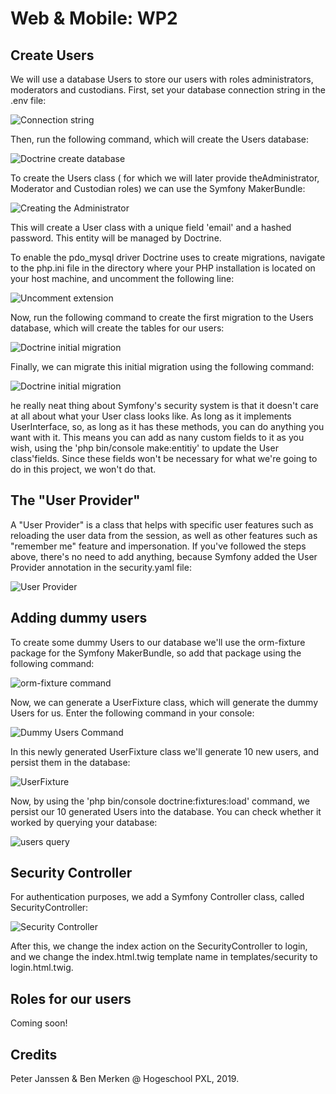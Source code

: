 # Web & Mobile: WP2

## Create Users

We will use a database Users to store our users with roles administrators,
moderators and custodians. First, set your database connection string in the
.env file:

![Connection string](ImagesReadme/doctrine_connection_string.PNG)

Then, run the following command, which will create the Users database:

![Doctrine create database](ImagesReadme/doctrine_create_database.PNG)

To create the Users class ( for which we will later provide theAdministrator, 
Moderator and Custodian roles) we can use the Symfony MakerBundle:

![Creating the Administrator](ImagesReadme/make_user.PNG)

This will create a User class  with a unique field 'email' and a hashed password. 
This entity will be managed by Doctrine.

To enable the pdo_mysql driver Doctrine uses to create migrations,
navigate to the php.ini file in the directory where your PHP installation
is located on your host machine, and uncomment the following line:

![Uncomment extension](ImagesReadme/uncomment_extension.PNG)

Now, run the following command to create the first migration to the
Users database, which will create the tables for our users:

![Doctrine initial migration](ImagesReadme/doctrine_make_migration.PNG)

Finally, we can migrate this initial migration using the following command:

![Doctrine initial migration](ImagesReadme/doctrine_initial_migration.PNG)

he really neat thing about Symfony's security system is that it doesn't care at all about
what your User class looks like. As long as it implements UserInterface, so, as long as it
has these methods, you can do anything you want with it. This means you can add as nany custom
fields to it as you wish, using the 'php bin/console make:entitiy' to update the User class'fields.
Since these fields won't be necessary for what we're going to do in this project, we won't do that.

## The "User Provider"

A "User Provider" is a class that helps with specific user features such as
reloading the user data from the session, as well as other features such as 
"remember me" feature and impersonation. If you've followed the steps above,
there's no need to add anything, because Symfony added the User Provider annotation
in the security.yaml file:

![User Provider](ImagesReadme/user_provider.PNG)

## Adding dummy users

To create some dummy Users to our database we'll use the orm-fixture package for the Symfony
MakerBundle, so add that package using the following command:

![orm-fixture command](ImagesReadme/orm-fixture.PNG) 

Now, we can generate a UserFixture class, which will generate the dummy Users for us. Enter the
following command in your console: 

![Dummy Users Command](ImagesReadme/generate_userFixture.PNG)

In this newly generated UserFixture class we'll generate 10 new users, and persist them in the database:

![UserFixture](ImagesReadme/UserFixture.PNG)

Now, by using the 'php bin/console doctrine:fixtures:load' command, we persist our 10 generated Users into
the database. You can check whether it worked by querying your database:

![users query](ImagesReadme/database_query.PNG)

## Security Controller

For authentication purposes, we add a Symfony Controller class, called SecurityController:

![Security Controller](ImagesReadme/security_controller.PNG) 

After this, we change the index action on the SecurityController to login, and we change the index.html.twig
template name in templates/security to login.html.twig.

## Roles for our users

Coming soon!

## Credits
Peter Janssen & Ben Merken @ Hogeschool PXL, 2019.